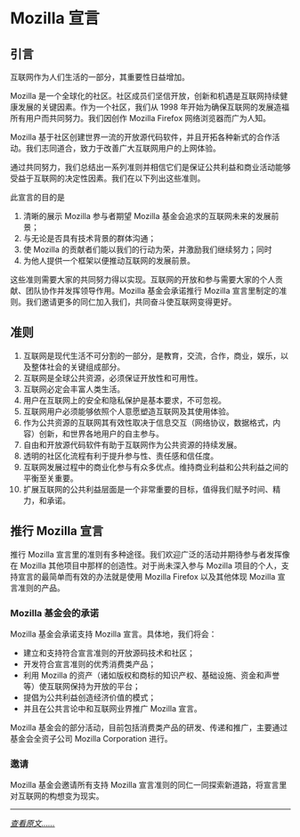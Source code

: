 # Mozilla 宣言

## 引言

互联网作为人们生活的一部分，其重要性日益增加。

Mozilla 是一个全球化的社区。社区成员们坚信开放，创新和机遇是互联网持续健康发展的关键因素。作为一个社区，我们从 1998 年开始为确保互联网的发展造福所有用户而共同努力。我们因创作 Mozilla Firefox 网络浏览器而广为人知。

Mozilla 基于社区创建世界一流的开放源代码软件，并且开拓各种新式的合作活动。我们志同道合，致力于改善广大互联网用户的上网体验。

通过共同努力，我们总结出一系列准则并相信它们是保证公共利益和商业活动能够受益于互联网的决定性因素。我们在以下列出这些准则。

此宣言的目的是

1. 清晰的展示 Mozilla 参与者期望 Mozilla 基金会追求的互联网未来的发展前景；
2. 与无论是否具有技术背景的群体沟通；
3. 使 Mozilla 的贡献者们能以我们的行动为荣，并激励我们继续努力；同时
4. 为他人提供一个框架以便推动互联网的发展前景。

这些准则需要大家的共同努力得以实现。互联网的开放和参与需要大家的个人贡献、团队协作并发挥领导作用。Mozilla 基金会承诺推行 Mozilla 宣言里制定的准则。我们邀请更多的同仁加入我们，共同奋斗使互联网变得更好。

## 准则

1. 互联网是现代生活不可分割的一部分，是教育，交流，合作，商业，娱乐，以及整体社会的关键组成部分。
2. 互联网是全球公共资源，必须保证开放性和可用性。
3. 互联网必定会丰富人类生活。
4. 用户在互联网上的安全和隐私保护是基本要求，不可忽视。
5. 互联网用户必须能够依照个人意愿塑造互联网及其使用体验。
6. 作为公共资源的互联网其有效性取决于信息交互（网络协议，数据格式，内容）创新，和世界各地用户的自主参与。
7. 自由和开放源代码软件有助于互联网作为公共资源的持续发展。
8. 透明的社区化流程有利于提升参与性、责任感和信任度。
9. 互联网发展过程中的商业化参与有众多优点。维持商业利益和公共利益之间的平衡至关重要。
10. 扩展互联网的公共利益层面是一个非常重要的目标，值得我们赋予时间、精力，和承诺。

## 推行 Mozilla 宣言

推行 Mozilla 宣言里的准则有多种途径。我们欢迎广泛的活动并期待参与者发挥像在 Mozilla 其他项目中那样的创造性。对于尚未深入参与 Mozilla 项目的个人，支持宣言的最简单而有效的办法就是使用 Mozilla Firefox 以及其他体现 Mozilla 宣言准则的产品。

### Mozilla 基金会的承诺

Mozilla 基金会承诺支持 Mozilla 宣言。具体地，我们将会：

- 建立和支持符合宣言准则的开放源码技术和社区；
- 开发符合宣言准则的优秀消费类产品；
- 利用 Mozilla 的资产（诸如版权和商标的知识产权、基础设施、资金和声誉等）使互联网保持为开放的平台；
- 提倡为公共利益创造经济价值的模式；
- 并且在公共言论中和互联网业界推广 Mozilla 宣言。

Mozilla 基金会的部分活动，目前包括消费类产品的研发、传递和推广，主要通过基金会全资子公司 Mozilla Corporation 进行。

### 邀请

Mozilla 基金会邀请所有支持 Mozilla 宣言准则的同仁一同探索新道路，将宣言里对互联网的构想变为现实。

---

[_查看原文……_](http://mzl.la/manifesto)
